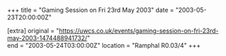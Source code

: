 +++
title = "Gaming Session on Fri 23rd May 2003"
date = "2003-05-23T20:00:00Z"

[extra]
original = "https://uwcs.co.uk/events/gaming-session-on-fri-23rd-may-2003-1474488941732/"    
end = "2003-05-24T03:00:00Z"
location = "Ramphal R0.03/4"
+++



